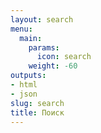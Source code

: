 ```yaml
---
layout: search
menu:
  main:
    params:
      icon: search
    weight: -60
outputs:
- html
- json
slug: search
title: Поиск
---
```

